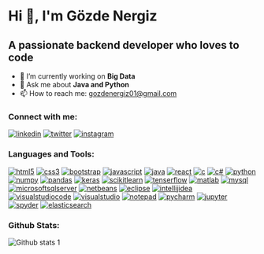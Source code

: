 # Hi 👋, I'm Gözde Nergiz </center>

## A passionate backend developer who loves to code


- 🔭 I’m currently working on <b>Big Data</b>
- 💬 Ask me about <b>Java and Python</b>
- 📫 How to reach me: gozdenergiz01@gmail.com

### Connect with me:
[![linkedin](https://img.shields.io/badge/LinkedIn-0077B5?style=for-the-badge&logo=linkedin&logoColor=white)](https://www.linkedin.com/in/gözde-nergiz-955762162/)
[![twitter](https://img.shields.io/badge/Twitter-1DA1F2?style=for-the-badge&logo=twitter&logoColor=white)](https://twitter.com/gozdenergiz_01/)
[![instagram](https://img.shields.io/badge/Instagram-E4405F?style=for-the-badge&logo=instagram&logoColor=white)](https://www.instagram.com/gozdenergiz.01/)

### Languages and Tools:
[![html5](https://img.shields.io/badge/HTML5-E34F26?style=for-the-badge&logo=html5&logoColor=white)]([link](https://www.w3schools.com/html/default.asp))
[![css3](https://img.shields.io/badge/CSS3-1572B6?style=for-the-badge&logo=css3&logoColor=white)]([link](https://www.w3schools.com/css/default.asp))
[![bootstrap](https://img.shields.io/badge/Bootstrap-563D7C?style=for-the-badge&logo=bootstrap&logoColor=white)]([link](https://www.w3schools.com/bootstrap/bootstrap_ver.asp))
[![javascript](https://img.shields.io/badge/JavaScript-323330?style=for-the-badge&logo=javascript&logoColor=F7DF1E)]([link](https://www.w3schools.com/js/default.asp))
[![java](https://img.shields.io/badge/Java-ED8B00?style=for-the-badge&logo=java&logoColor=white)]([link](https://www.w3schools.com/java/default.asp))
[![react](https://img.shields.io/badge/React-20232A?style=for-the-badge&logo=react&logoColor=61DAFB)]([link](https://react.dev/))
[![c](https://img.shields.io/badge/C-00599C?style=for-the-badge&logo=c&logoColor=white)]([link](https://www.w3schools.com/c/index.php))
[![c#](https://img.shields.io/badge/C%23-239120?style=for-the-badge&logo=c-sharp&logoColor=white)]([link](https://www.w3schools.com/cs/index.php))
[![python](https://img.shields.io/badge/Python-FFD43B?style=for-the-badge&logo=python&logoColor=blue)]([link](https://www.w3schools.com/python/default.asp))
[![numpy](https://img.shields.io/badge/Numpy-777BB4?style=for-the-badge&logo=numpy&logoColor=white)]([link](https://numpy.org/))
[![pandas](https://img.shields.io/badge/Pandas-2C2D72?style=for-the-badge&logo=pandas&logoColor=white)]([link](https://pandas.pydata.org/))
[![keras](https://img.shields.io/badge/Keras-FF0000?style=for-the-badge&logo=keras&logoColor=white)]([link](https://keras.io/))
[![scikitlearn](https://img.shields.io/badge/scikit_learn-F7931E?style=for-the-badge&logo=scikit-learn&logoColor=white)]([link](https://scikit-learn.org/stable/))
[![tenserflow](https://img.shields.io/badge/TensorFlow-FF6F00?style=for-the-badge&logo=TensorFlow&logoColor=white)]([link](https://www.tensorflow.org/?hl=tr))
[![matlab](https://img.shields.io/badge/Matlab-E34F26?style=for-the-badge&logo=matlab&logoColor=white)]([link](https://www.mathworks.com/products/matlab.html))
[![mysql](https://img.shields.io/badge/MySQL-005C84?style=for-the-badge&logo=mysql&logoColor=white)]([link](https://www.w3schools.com/MySQL/default.asp))
[![microsoftsqlserver](https://img.shields.io/badge/Microsoft%20SQL%20Server-CC2927?style=for-the-badge&logo=microsoft%20sql%20server&logoColor=white)]([link](https://www.microsoft.com/en-us/sql-server))
[![netbeans](https://img.shields.io/badge/apache%20netbeans-1B6AC6?style=for-the-badge&logo=apache%20netbeans%20IDE&logoColor=white)]([link](https://netbeans.apache.org/))
[![eclipse](https://img.shields.io/badge/Eclipse-2C2255?style=for-the-badge&logo=eclipse&logoColor=white)]([link](https://www.eclipse.org/))
[![intellijidea](https://img.shields.io/badge/IntelliJ_IDEA-000000.svg?style=for-the-badge&logo=intellij-idea&logoColor=white)]([link](https://www.jetbrains.com/idea/))
[![visualstudiocode](https://img.shields.io/badge/Visual_Studio_Code-0078D4?style=for-the-badge&logo=visual%20studio%20code&logoColor=white)]([link](https://code.visualstudio.com/))
[![visualstudio](https://img.shields.io/badge/Visual_Studio-5C2D91?style=for-the-badge&logo=visual%20studio&logoColor=white)]([link](https://visualstudio.microsoft.com/))
[![notepad](https://img.shields.io/badge/Notepad++-90E59A.svg?style=for-the-badge&logo=notepad%2B%2B&logoColor=black)]([link](https://notepad-plus-plus.org/))
[![pycharm](https://img.shields.io/badge/PyCharm-000000.svg?&style=for-the-badge&logo=PyCharm&logoColor=white)]([link](https://www.jetbrains.com/pycharm/))
[![jupyter](https://img.shields.io/badge/Jupyter-F37626.svg?&style=for-the-badge&logo=Jupyter&logoColor=white)]([link](https://jupyter.org/))
[![spyder](https://img.shields.io/badge/Spyder%20Ide-FF0000?style=for-the-badge&logo=spyder%20ide&logoColor=white)]([link](https://www.spyder-ide.org/))
[![elasticsearch](https://img.shields.io/badge/Elastic_Search-005571?style=for-the-badge&logo=elasticsearch&logoColor=white)]([link](https://www.elastic.co/))

### Github Stats:
![Github stats 1](https://github-readme-stats.vercel.app/api?username=gozdenergiz&show_icons=true&theme=gradient)

